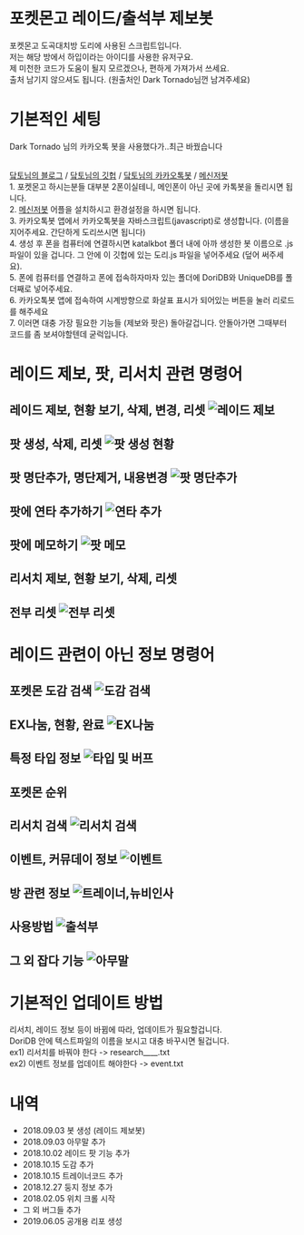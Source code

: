 # 포켓몬고 레이드/출석부 제보봇
포켓몬고 도곡대치방 도리에 사용된 스크립트입니다.<br>
저는 해당 방에서 하입이라는 아이디를 사용한 유저구요.<br>
제 미천한 코드가 도움이 될지 모르겠으나, 편하게 가져가서 쓰세요.<br>
출처 남기지 않으셔도 됩니다. (원출처인 Dark Tornado님껀 남겨주세요)



# 기본적인 세팅
Dark Tornado 님의 카카오톡 봇을 사용했다가..최근 바꿨습니다

<br>[닼토님의 블로그](https://m.blog.naver.com/PostView.nhn?blogId=dt3141592&logNo=221213789127&proxyReferer=https%3A%2F%2Fwww.google.com%2F) / [닼토님의 깃헙](https://github.com/DarkTornado) / [닼토님의 카카오톡봇](https://play.google.com/store/apps/details?id=com.darktornado.kakaobot&hl=ko) / [메신저봇](https://play.google.com/store/apps/details?id=com.xfl.kakaotalkbot)
<br>1. 포켓몬고 하시는분들 대부분 2폰이실테니, 메인폰이 아닌 곳에 카톡봇을 돌리시면 됩니다.
<br>2. [메신저봇](https://play.google.com/store/apps/details?id=com.xfl.kakaotalkbot) 어플을 설치하시고 환경설정을 하시면 됩니다.
<br>3. 카카오톡봇 앱에서 카카오톡봇을 자바스크립트(javascript)로 생성합니다. (이름을 지어주세요. 간단하게 도리쓰시면 됩니다)
<br>4. 생성 후 폰을 컴퓨터에 연결하시면 katalkbot 폴더 내에 아까 생성한 봇 이름으로 .js파일이 있을 겁니다. 그 안에 이 깃헙에 있는 도리.js 파일을 넣어주세요 (덮어 써주세요).
<br>5. 폰에 컴퓨터를 연결하고 폰에 접속하자마자 있는 폴더에 DoriDB와 UniqueDB를 폴더째로 넣어주세요.
<br>6. 카카오톡봇 앱에 접속하여 시계방향으로 화살표 표시가 되어있는 버튼을 눌러 리로드를 해주세요
<br>7. 이러면 대충 가장 필요한 기능들 (제보와 팟은) 돌아갈겁니다. 안돌아가면 그때부터 코드를 좀 보셔야할텐데 굳럭입니다.



# 레이드 제보, 팟, 리서치 관련 명령어
## 레이드 제보, 현황 보기, 삭제, 변경, 리셋 ![레이드 제보](https://user-images.githubusercontent.com/24535854/61105452-ed129f80-a4b4-11e9-99d3-d22fe9c8138b.jpg)
## 팟 생성, 삭제, 리셋 ![팟 생성 현황](https://user-images.githubusercontent.com/24535854/61105450-ed129f80-a4b4-11e9-8e1d-76d119e0ed99.jpg)
## 팟 명단추가, 명단제거, 내용변경 ![팟 명단추가](https://user-images.githubusercontent.com/24535854/61105468-ef74f980-a4b4-11e9-8615-919c20aa3fd3.jpg)
## 팟에 연타 추가하기 ![연타 추가](https://user-images.githubusercontent.com/24535854/61105460-edab3600-a4b4-11e9-9f12-7cfb9a6eca99.jpg)
## 팟에 메모하기 ![팟 메모](https://user-images.githubusercontent.com/24535854/61105467-ef74f980-a4b4-11e9-82f7-e809c8cc3812.jpg)
## 리서치 제보, 현황 보기, 삭제, 리셋
## 전부 리셋 ![전부 리셋](https://user-images.githubusercontent.com/24535854/61105463-eedc6300-a4b4-11e9-9fd8-9f75edd8152c.jpg)

# 레이드 관련이 아닌 정보 명령어
## 포켓몬 도감 검색 ![도감 검색](https://user-images.githubusercontent.com/24535854/61105451-ed129f80-a4b4-11e9-8c25-4df2fedd7a53.jpg)
## EX나눔, 현황, 완료 ![EX나눔](https://user-images.githubusercontent.com/24535854/61105434-dff5b080-a4b4-11e9-8829-6900eccf8a77.jpg)
## 특정 타입 정보 ![타입 및 버프](https://user-images.githubusercontent.com/24535854/61105465-eedc6300-a4b4-11e9-9c65-3dbfe9bbf8e2.jpg)
## 포켓몬 순위
## 리서치 검색 ![리서치 검색](https://user-images.githubusercontent.com/24535854/61105455-ed129f80-a4b4-11e9-82e0-2353637cb121.jpg)
## 이벤트, 커뮤데이 정보 ![이벤트](https://user-images.githubusercontent.com/24535854/61105462-ee43cc80-a4b4-11e9-9b09-5655c4603529.jpg)
## 방 관련 정보 ![트레이너,뉴비인사](https://user-images.githubusercontent.com/24535854/61105466-eedc6300-a4b4-11e9-8adb-8513e9e4f469.jpg)
## 사용방법 ![출석부](https://user-images.githubusercontent.com/24535854/61105464-eedc6300-a4b4-11e9-96d9-11038f7d70eb.jpg)
## 그 외 잡다 기능 ![아무말](https://user-images.githubusercontent.com/24535854/61105459-edab3600-a4b4-11e9-9f68-a8f801e8862b.jpg)


# 기본적인 업데이트 방법
리서치, 레이드 정보 등이 바뀜에 따라, 업데이트가 필요할겁니다.<br>
DoriDB 안에 텍스트파일의 이름을 보시고 대충 바꾸시면 될겁니다.<br>
ex1) 리서치를 바꿔야 한다 -> research____.txt<br>
ex2) 이벤트 정보를 업데이트 해야한다 -> event.txt<br>

# 내역
- 2018.09.03 봇 생성 (레이드 제보봇)<br>
- 2018.09.03 아무말 추가<br>
- 2018.10.02 레이드 팟 기능 추가<br>
- 2018.10.15 도감 추가<br>
- 2018.10.15 트레이너코드 추가<br>
- 2018.12.27 둥지 정보 추가<br>
- 2018.02.05 위치 크롤 시작<br>
- 그 외 버그들 추가<br>
- 2019.06.05 공개용 리포 생성<br>